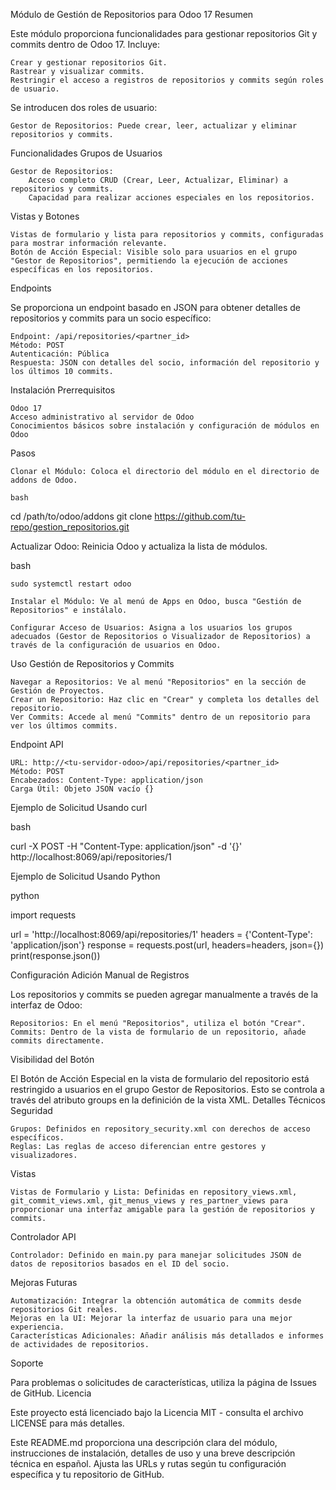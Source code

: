 Módulo de Gestión de Repositorios para Odoo 17
Resumen

Este módulo proporciona funcionalidades para gestionar repositorios Git y commits dentro de Odoo 17. Incluye:

    Crear y gestionar repositorios Git.
    Rastrear y visualizar commits.
    Restringir el acceso a registros de repositorios y commits según roles de usuario.

Se introducen dos roles de usuario:

    Gestor de Repositorios: Puede crear, leer, actualizar y eliminar repositorios y commits.

Funcionalidades
Grupos de Usuarios

    Gestor de Repositorios:
        Acceso completo CRUD (Crear, Leer, Actualizar, Eliminar) a repositorios y commits.
        Capacidad para realizar acciones especiales en los repositorios.

Vistas y Botones

    Vistas de formulario y lista para repositorios y commits, configuradas para mostrar información relevante.
    Botón de Acción Especial: Visible solo para usuarios en el grupo "Gestor de Repositorios", permitiendo la ejecución de acciones específicas en los repositorios.

Endpoints

Se proporciona un endpoint basado en JSON para obtener detalles de repositorios y commits para un socio específico:

    Endpoint: /api/repositories/<partner_id>
    Método: POST
    Autenticación: Pública
    Respuesta: JSON con detalles del socio, información del repositorio y los últimos 10 commits.

Instalación
Prerrequisitos

    Odoo 17
    Acceso administrativo al servidor de Odoo
    Conocimientos básicos sobre instalación y configuración de módulos en Odoo

Pasos

    Clonar el Módulo: Coloca el directorio del módulo en el directorio de addons de Odoo.

    bash

cd /path/to/odoo/addons
git clone https://github.com/tu-repo/gestion_repositorios.git

Actualizar Odoo: Reinicia Odoo y actualiza la lista de módulos.

bash

    sudo systemctl restart odoo

    Instalar el Módulo: Ve al menú de Apps en Odoo, busca "Gestión de Repositorios" e instálalo.

    Configurar Acceso de Usuarios: Asigna a los usuarios los grupos adecuados (Gestor de Repositorios o Visualizador de Repositorios) a través de la configuración de usuarios en Odoo.

Uso
Gestión de Repositorios y Commits

    Navegar a Repositorios: Ve al menú "Repositorios" en la sección de Gestión de Proyectos.
    Crear un Repositorio: Haz clic en "Crear" y completa los detalles del repositorio.
    Ver Commits: Accede al menú "Commits" dentro de un repositorio para ver los últimos commits.

Endpoint API

    URL: http://<tu-servidor-odoo>/api/repositories/<partner_id>
    Método: POST
    Encabezados: Content-Type: application/json
    Carga Útil: Objeto JSON vacío {}

Ejemplo de Solicitud Usando curl

bash

curl -X POST -H "Content-Type: application/json" -d '{}' http://localhost:8069/api/repositories/1

Ejemplo de Solicitud Usando Python

python

import requests

url = 'http://localhost:8069/api/repositories/1'
headers = {'Content-Type': 'application/json'}
response = requests.post(url, headers=headers, json={})
print(response.json())

Configuración
Adición Manual de Registros

Los repositorios y commits se pueden agregar manualmente a través de la interfaz de Odoo:

    Repositorios: En el menú "Repositorios", utiliza el botón "Crear".
    Commits: Dentro de la vista de formulario de un repositorio, añade commits directamente.

Visibilidad del Botón

El Botón de Acción Especial en la vista de formulario del repositorio está restringido a usuarios en el grupo Gestor de Repositorios. Esto se controla a través del atributo groups en la definición de la vista XML.
Detalles Técnicos
Seguridad

    Grupos: Definidos en repository_security.xml con derechos de acceso específicos.
    Reglas: Las reglas de acceso diferencian entre gestores y visualizadores.

Vistas

    Vistas de Formulario y Lista: Definidas en repository_views.xml, git_commit_views.xml, git_menus_views y res_partner_views para proporcionar una interfaz amigable para la gestión de repositorios y commits.

Controlador API

    Controlador: Definido en main.py para manejar solicitudes JSON de datos de repositorios basados en el ID del socio.

Mejoras Futuras

    Automatización: Integrar la obtención automática de commits desde repositorios Git reales.
    Mejoras en la UI: Mejorar la interfaz de usuario para una mejor experiencia.
    Características Adicionales: Añadir análisis más detallados e informes de actividades de repositorios.

Soporte

Para problemas o solicitudes de características, utiliza la página de Issues de GitHub.
Licencia

Este proyecto está licenciado bajo la Licencia MIT - consulta el archivo LICENSE para más detalles.

Este README.md proporciona una descripción clara del módulo, instrucciones de instalación, detalles de uso y una breve descripción técnica en español. Ajusta las URLs y rutas según tu configuración específica y tu repositorio de GitHub.
